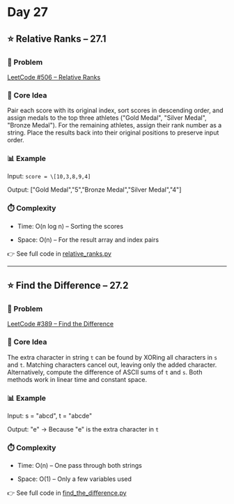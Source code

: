 # Day 27 

## ⭐️ Relative Ranks – 27.1
### 🔗 Problem
[LeetCode #506 – Relative Ranks](https://leetcode.com/problems/relative-ranks/)

### 🧠 Core Idea
Pair each score with its original index, sort scores in descending order, and assign medals to the top three athletes ("Gold Medal", "Silver Medal", "Bronze Medal").
For the remaining athletes, assign their rank number as a string.
Place the results back into their original positions to preserve input order.

### 📊 Example
Input: `score = \[10,3,8,9,4]`

Output: \["Gold Medal","5","Bronze Medal","Silver Medal","4"]

### ⏱️ Complexity
- Time: O(n log n) – Sorting the scores

- Space: O(n) – For the result array and index pairs

👉 See full code in [relative_ranks.py](https://github.com/lyushher/LeetCode-Python-Easy-DSA/blob/main/day-27/relative_ranks.py)

---

## ⭐️ Find the Difference – 27.2
### 🔗 Problem
[LeetCode #389 – Find the Difference](https://leetcode.com/problems/find-the-difference/)

### 🧠 Core Idea
The extra character in string `t` can be found by XORing all characters in `s` and `t`. Matching characters cancel out, leaving only the added character.
Alternatively, compute the difference of ASCII sums of `t` and `s`.
Both methods work in linear time and constant space.

### 📊 Example
Input: s = "abcd", t = "abcde"

Output: "e" → Because "e" is the extra character in `t`

### ⏱️ Complexity
- Time: O(n) – One pass through both strings

- Space: O(1) – Only a few variables used

👉 See full code in [find_the_difference.py](https://github.com/lyushher/LeetCode-Python-Easy-DSA/blob/main/day-27/find_the_difference.py)
